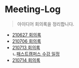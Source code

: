 # Meeting-Log
> 아이디어 회의록을 정리합니다.

* [210627 회의록](./210627_회의록.pdf)
* [210706 회의록](./210706_회의록.pdf)
* [210713 회의록](./210713_회의록.pdf)  
  ㄴ[패스트캠퍼스 수강 일정](https://github.com/matchingewha/Meeting-Log/blob/main/%ED%8C%A8%EC%8A%A4%ED%8A%B8%EC%BA%A0%ED%8D%BC%EC%8A%A4%20%EC%88%98%EA%B0%95%EC%9D%BC%EC%A0%95.xlsx)
* [210714 회의록](./210714_회의록.pdf)  
